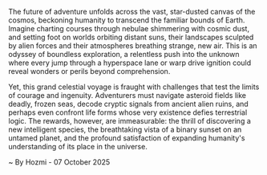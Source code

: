 
The future of adventure unfolds across the vast, star-dusted canvas of the cosmos, beckoning humanity to transcend the familiar bounds of Earth. Imagine charting courses through nebulae shimmering with cosmic dust, and setting foot on worlds orbiting distant suns, their landscapes sculpted by alien forces and their atmospheres breathing strange, new air. This is an odyssey of boundless exploration, a relentless push into the unknown where every jump through a hyperspace lane or warp drive ignition could reveal wonders or perils beyond comprehension.

Yet, this grand celestial voyage is fraught with challenges that test the limits of courage and ingenuity. Adventurers must navigate asteroid fields like deadly, frozen seas, decode cryptic signals from ancient alien ruins, and perhaps even confront life forms whose very existence defies terrestrial logic. The rewards, however, are immeasurable: the thrill of discovering a new intelligent species, the breathtaking vista of a binary sunset on an untamed planet, and the profound satisfaction of expanding humanity's understanding of its place in the universe.

~ By Hozmi - 07 October 2025
